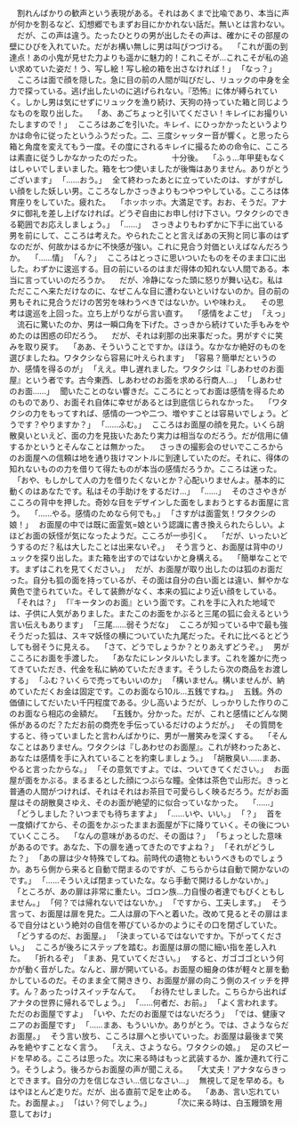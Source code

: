 　割れんばかりの歓声という表現がある。それはあくまで比喩であり、本当に声が何かを割るなど、幻想郷でもまずお目にかかれない話だ。無いとは言わない。
　だが、この声は違う。たったひとりの男が出したその声は、確かにその部屋の壁にひびを入れていた。だがお構い無しに男は叫びつづける。
　｢これが面の到達点！あの小鬼が見せた力よりも遥かに魅力的！これこそが…これこそが私の追い求めていた姿だ！う、写し絵！写し絵の箱を出さなければ！｣
　｢なっ？｣
　こころは面で顔を隠した。急に目の前の人間が叫びだし、リュックの中身を全力で探っている。逃げ出したいのに逃げられない。『恐怖』に体が縛られていく。しかし男は気にせずにリュックを漁り続け、天狗の持っていた箱と同じようなものを取り出した。
　｢あ、あごちょっと引いてください！キレイにお撮りいたしますので！｣
　こころはあごを引いた。キレイ、にひっかかったというよりかは命令に従ったというふうだった。二、三度シャッター音が響く。と思ったら箱と角度を変えてもう一度。その度にされるキレイに撮るための命令に、こころは素直に従うしかなかったのだった。
　
　
　十分後。
　｢ふぅ…年甲斐もなくはしゃいでしまいました。箱を七つ使いましたが後悔はありません。ありがとうございます｣
　｢……おう。｣
　全て終わったあとに立っていたのは、すがすがしい顔をした妖しい男。こころなしかさっきよりもつやつやしている。こころは体育座りをしていた。疲れた。
　｢ホッホッホ。大満足です。おお、そうだ。アナタに御礼を差し上げなければ。どうぞ自由にお申し付け下さい。ワタクシのできる範囲でお応えしましょう。｣
　｢……｣
　さっきよりもわずかに下手に出ている男を前にして、こころは考えた。やられたことと言えばあの天狗と同じ事のはずなのだが、何故かはるかに不快感が強い。これに見合う対価といえばなんだろうか。
　｢……情｣
　｢ん？｣
　こころはとっさに思いついたものをそのまま口に出した。わずかに逡巡する。目の前にいるのはまだ得体の知れない人間である。本当に言っていいのだろうか。
　だが、冷静になった頭に怒りが舞い込む。私はただここへ来ただけなのに、なぜこんな目に遭わないといけないのか。目の前の男もそれに見合うだけの苦労を味わうべきではないか。いや味わえ。
　その思考は逡巡を上回った。立ち上がりながら言い直す。
　｢感情をよこせ｣
　｢えっ｣
　流石に驚いたのか、男は一瞬口角を下げた。さっきから続けていた手もみをやめたのは困惑の印だろう。
　だが、それは刹那の出来事だった。男がすぐに笑みを取り戻す。
　｢ああ、そういうことですか。ほほう。なかなか絶好のものを選びましたね。ワタクシなら容易に叶えられます｣
　｢容易？簡単だというのか、感情を得るのが｣
　｢ええ。申し遅れました。ワタクシは『しあわせのお面屋』という者です。古今東西、しあわせのお面を求める行商人…｣
　｢しあわせのお面……｣
　聞いたことのない響きだ。こころにとってお面は感情を得るためのものであり、お面それ自体に幸せがあるとは到底信じられなかった。
　｢ワタクシの力をもってすれば、感情の一つや二つ、増やすことは容易いでしょう。どうです？やりますか？｣
　｢……ふむ。｣
　こころはお面屋の顔を見た。いくら胡散臭いといえど、面の力を見抜いたあたり実力は相当なのだろう。だが信用に値するかというとそんなことは無かった。
　さっきの撮影会のせいでこころからのお面屋への信頼は地を通り抜けマントルに到達していたのだ。それに、得体の知れないものの力を借りて得たものが本当の感情だろうか。こころは迷った。
　｢おや、もしかして人の力を借りたくないとか？心配いりませんよ。基本的に動くのはあなたです。私はその手助けをするだけ…｣
　｢……｣
　そのささやきがこころの背中を押した。奇妙な目をデザインした面をしまおうとするお面屋に言う。
　｢……やる。感情のためなら何でも。｣
　｢さすがは面霊気！ワタクシの娘！｣
　お面屋の中では既に面霊気=娘という認識に書き換えられたらしい。よほどお面の妖怪が気になったようだ。こころが一歩引く。
　｢だが、いったいどうするのだ？私は大したことは出来ないぞ。｣
　そう言うと、お面屋は背中のリュックを探り出した。また箱を出すのではないかと身構える。
　｢簡単なことです。まずはこれを見てください。｣
　だが、お面屋が取り出したのは狐のお面だった。自分も狐の面を持っているが、その面は自分の白い面とは違い、鮮やかな黄色で塗られていた。そして装飾がなく、本来の狐により近い顔をしている。
　｢それは？｣
　｢『キータンのお面』という面です。これを手に入れた地域では、子供に人気がありました。またこのお面をかぶると三尾の狐に会えるという言い伝えもあります｣
　｢三尾……弱そうだな｣
　こころが知っている中で最も強そうだった狐は、スキマ妖怪の横についていた九尾だった。それに比べるとどうしても弱そうに見える。
　｢さて、どうでしょうか？とりあえずどうぞ。｣
　男がこころにお面を手渡した。
　｢あなたにレンタルいたします。これを誰かに売ってきていただき、代金を私に納めていただきます。そうしたら次の商品をお渡しする｣
　｢ふむ？いくらで売ってもいいのか｣
　｢構いません。構いませんが、納めていただくお金は固定です。このお面なら10ル…五銭ですね。｣
　五銭。外の価値にしてだいたい千円程度である。少し高いようだが、しっかりした作りのこのお面なら相応の金額だ。
　｢五銭か。分かった。だが、これと感情にどんな関係があるのだ？ただお前の商売を手伝っているだけのようだが。｣
　その質問をすると、待っていましたと言わんばかりに、男が一層笑みを深くする。
　｢そんなことはありません。ワタクシは『しあわせのお面屋』。これが終わったあと、あなたは感情を手に入れていることを約束しましょう。｣
　｢胡散臭い……まあ、やると言ったからな。｣
　｢その意気ですよ。では、ついてきてください。｣
　お面屋が面をかぶる。まるまるとした顔につぶらな瞳。全体は茶色で山形だ。きっと普通の人間がつければ、それはそれはお茶目で可愛らしく映るだろう。だがお面屋はその胡散臭さゆえ、そのお面が絶望的に似合っていなかった。
　｢……｣
　｢どうしました？いつまでも待ちますよ｣
　｢……いや、いい。｣
　｢？｣
　首を一度傾げてから、その面をかぶったままお面屋が下に降りていく。その後についていくこころ。
　｢なんの意味があるのだ、その面は？｣
　｢ちょっとした意味があるのです。あなた、下の扉を通ってきたのですよね？｣
　｢それがどうした？｣
　｢あの扉は少々特殊でしてね。前時代の遺物ともいうべきものでしょうか。あちら側から来ると自動で閉まるのですが、こちらからは自動で開かないのです。｣
　｢……そういえば閉まっていたな。なら手動で開けるしかないか。｣
　｢ところが、あの扉は非常に重たい。ゴロン族…力自慢の者達でもびくともしません。｣
　｢何？では帰れないではないか。｣
　｢ですから、工夫します。｣
　そう言って、お面屋は扉を見た。二人は扉の下へと着いた。改めて見るとその扉はまるで自分はという絶対の自信を帯びているかのようにその口を閉ざしていた。
　｢どうするのだ、お面屋。｣
　｢決まっているではないですか。下がってください。｣
　こころが後ろにステップを踏む。お面屋は扉の間に細い指を差し入れた。
　｢折れるぞ｣
　｢まあ、見ていてください。｣
　すると、ガゴゴゴという何かが動く音がした。なんと、扉が開いている。お面屋の細身の体が軽々と扉を動かしているのだ。そのまま全て開ききり、お面屋が扉の向こう側のスイッチを押す。ん？あったっけスイッチなんて。
　｢お待たせしました。こちらから出ればアナタの世界に帰れるでしょう。｣
　｢……何者だ、お前。｣
　｢よく言われます。ただのお面屋ですよ｣
　｢いや、ただのお面屋ではないだろう｣
　｢では、健康マニアのお面屋です｣
　｢……まあ、もういいか。ありがとう。では、さようならだお面屋。｣
　そう言い放ち、こころは扉へと歩いていった。お面屋は最後まで笑みを絶やすことなく言う。
　｢ええ、さようなら。ワタクシの娘。｣
　足のスピードを早める。こころは思った。次に来る時はもっと武装するか、誰か連れて行こう。そうしよう。後ろからお面屋の声が聞こえる。
　｢大丈夫！アナタならきっとできます。自分の力を信じなさい…信じなさい…｣
　無視して足を早める。もはやほとんど走りだ。だが、出る直前で足を止める。
　｢ああ、言い忘れていた。お面屋よ。｣
　｢はい？何でしょう。｣
　
　
　｢次に来る時は、白玉饅頭を用意しておけ｣
　